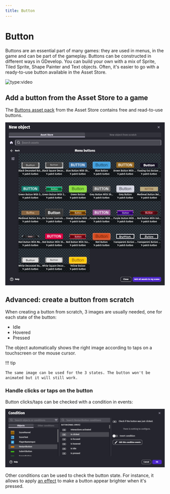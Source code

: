 ```yaml
---
title: Button
---
```

# Button

Buttons are an essential part of many games: they are used in menus, in the game and can be part of the gameplay. Buttons can be constructed in different ways in GDevelop. You can build your own with a mix of Sprite, Tiled Sprite, Shape Painter and Text objects.
Often, it's easier to go with a ready-to-use button available in the Asset Store.

![type:video](https://www.youtube.com/embed/plkHd4uPI4U)

## Add a button from the Asset Store to a game

The [Buttons asset pack](https://gdevelop.io/asset-store/free/menu-buttons-menu-buttons) from the Asset Store contains free and read-to-use buttons.

[![](button-asset-store.png)](https://gdevelop.io/asset-store/free/menu-buttons-menu-buttons)

## Advanced: create a button from scratch

When creating a button from scratch, 3 images are usually needed, one for each state of the button:

- Idle
- Hovered
- Pressed

The object automatically shows the right image according to taps on a touchscreen or the mouse cursor.

!!! tip

    The same image can be used for the 3 states. The button won't be animated but it will still work.

### Handle clicks or taps on the button

Button clicks/taps can be checked with a condition in events:

![](button-clicked-condition.png)

Other conditions can be used to check the button state. For instance, it allows to apply [an effect](/gdevelop5/objects/effects) to make a button appear brighter when it's pressed.